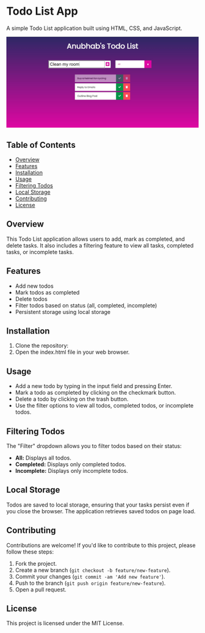 # Todo List App

A simple Todo List application built using HTML, CSS, and JavaScript.

![To-Do List](https://github.com/anubhab-m02/To-Do-List/blob/master/ss.jpg?raw=true)
## Table of Contents

- [Overview](#overview)
- [Features](#features)
- [Installation](#installation)
- [Usage](#usage)
- [Filtering Todos](#filtering-todos)
- [Local Storage](#local-storage)
- [Contributing](#contributing)
- [License](#license)

## Overview

This Todo List application allows users to add, mark as completed, and delete tasks. It also includes a filtering feature to view all tasks, completed tasks, or incomplete tasks.

## Features

- Add new todos
- Mark todos as completed
- Delete todos
- Filter todos based on status (all, completed, incomplete)
- Persistent storage using local storage

## Installation

1. Clone the repository:
2. Open the index.html file in your web browser.

## Usage

- Add a new todo by typing in the input field and pressing Enter.
- Mark a todo as completed by clicking on the checkmark button.
- Delete a todo by clicking on the trash button.
- Use the filter options to view all todos, completed todos, or incomplete todos.

## Filtering Todos

The "Filter" dropdown allows you to filter todos based on their status:

- **All:** Displays all todos.
- **Completed:** Displays only completed todos.
- **Incomplete:** Displays only incomplete todos.

## Local Storage

Todos are saved to local storage, ensuring that your tasks persist even if you close the browser. The application retrieves saved todos on page load.

## Contributing

Contributions are welcome! If you'd like to contribute to this project, please follow these steps:

1. Fork the project.
2. Create a new branch (`git checkout -b feature/new-feature`).
3. Commit your changes (`git commit -am 'Add new feature'`).
4. Push to the branch (`git push origin feature/new-feature`).
5. Open a pull request.

## License

This project is licensed under the MIT License.
